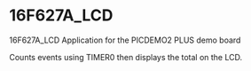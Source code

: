 # 16F627A_LCD
16F627A_LCD Application for the PICDEMO2 PLUS demo board

Counts events using TIMER0 then displays the total on the LCD.
